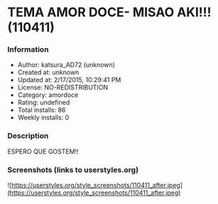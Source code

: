 # TEMA AMOR DOCE- MISAO AKI!!! (110411)

### Information
- Author: katsura_AD72 (unknown)
- Created at: unknown
- Updated at: 2/17/2015, 10:29:41 PM
- License: NO-REDISTRIBUTION
- Category: amordoce
- Rating: undefined
- Total installs: 86
- Weekly installs: 0


### Description
ESPERO QUE GOSTEM!!


### Screenshots (links to userstyles.org)
![https://userstyles.org/style_screenshots/110411_after.jpeg](https://userstyles.org/style_screenshots/110411_after.jpeg)


